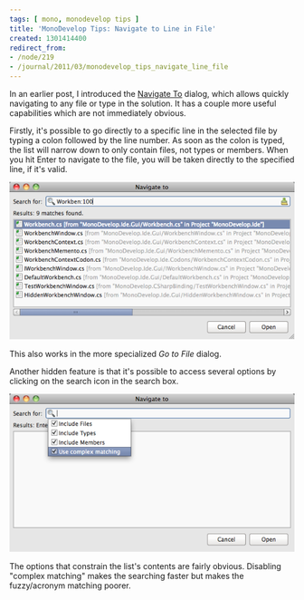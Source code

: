 ```yaml
---
tags: [ mono, monodevelop tips ]
title: 'MonoDevelop Tips: Navigate to Line in File'
created: 1301414400
redirect_from:
- /node/219
- /journal/2011/03/monodevelop_tips_navigate_line_file
---
```

In an earlier post, I introduced the [Navigate
To](/journal/2011/02/monodevelop_tips_navigate_files_and_types) dialog, which
allows quickly navigating to any file or type in the solution. It has a couple
more useful capabilities which are not immediately obvious.<!--break-->

Firstly, it's possible to go directly to a specific line in the selected file by
typing a colon followed by the line number. As soon as the colon is typed, the
list will narrow down to only contain files, not types or members. When you hit
Enter to navigate to the file, you will be taken directly to the specified line,
if it's valid.

![Navigating to a specific line](/files/images/md-tips/navigate-to-line.png)

This also works in the more specialized _Go to File_ dialog.

Another hidden feature is that it's possible to access several options by
clicking on the search icon in the search box.

![The Navigate To options](/files/images/md-tips/navigate-to-options.png)

The options that constrain the list's contents are fairly obvious. Disabling
"complex matching" makes the searching faster but makes the fuzzy/acronym
matching poorer.
